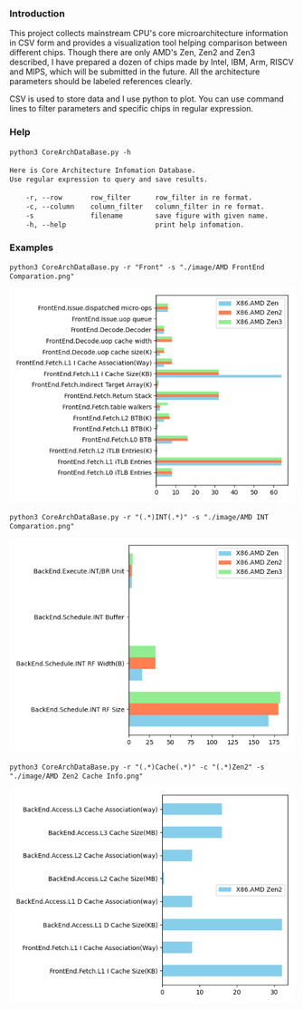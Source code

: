 ### Introduction

This project collects mainstream CPU's core microarchitecture information in CSV form and provides a visualization tool helping comparison between different chips. Though there are only AMD's Zen, Zen2 and Zen3 described, I have prepared a dozen of chips made by Intel, IBM, Arm, RISCV and MIPS, which will be submitted in the future. All the architecture parameters should be labeled references clearly.

CSV is used to store data and I use python to plot. You can use command lines to filter parameters and specific chips in regular expression.

### Help

```shell
python3 CoreArchDataBase.py -h

Here is Core Architecture Infomation Database.
Use regular expression to query and save results.

	-r, --row		row_filter		row_filter in re format.
	-c, --column	column_filter	column_filter in re format.
	-s				filename		save figure with given name.
	-h, --help						print help infomation.
```

### Examples

```shell
python3 CoreArchDataBase.py -r "Front" -s "./image/AMD FrontEnd Comparation.png"
```

![AMD FrontEnd Comparation](https://github.com/ExquisiteFunction/CoreArchComparison/blob/main/image/AMD%20FrontEnd%20Comparation.png)

```shell
python3 CoreArchDataBase.py -r "(.*)INT(.*)" -s "./image/AMD INT Comparation.png"
```

![AMD INT Comparation](https://github.com/ExquisiteFunction/CoreArchComparison/blob/main/image/AMD%20INT%20Comparation.png)

```shell
python3 CoreArchDataBase.py -r "(.*)Cache(.*)" -c "(.*)Zen2" -s "./image/AMD Zen2 Cache Info.png"
```

![AMD Zen2 Cache Info](https://github.com/ExquisiteFunction/CoreArchComparison/blob/main/image/AMD%20Zen2%20Cache%20Info.png)

